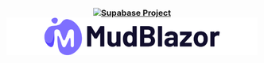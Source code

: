 

﻿<h3 Align="center">
 [![Supabase Project](https://supabase.com/badge-made-with-supabase.svg)](https://supabase.com)
  <picture >
    <source Width="200" Heigth="200" media="(prefers-color-scheme: dark)" srcset="https://github.com/MudBlazor/MudBlazor/blob/dev/content/MudBlazor-GitHub-NoBg-Dark.png">
    <source Width="200" Heigth="200" media="(prefers-color-scheme: light)" srcset="https://github.com/MudBlazor/MudBlazor/blob/dev/content/MudBlazor-GitHub-NoBg.png">
    <img alt="MudBlazor" src="https://github.com/MudBlazor/MudBlazor/blob/dev/content/MudBlazor-GitHub-NoBg.png">
  </picture>
</h3>
